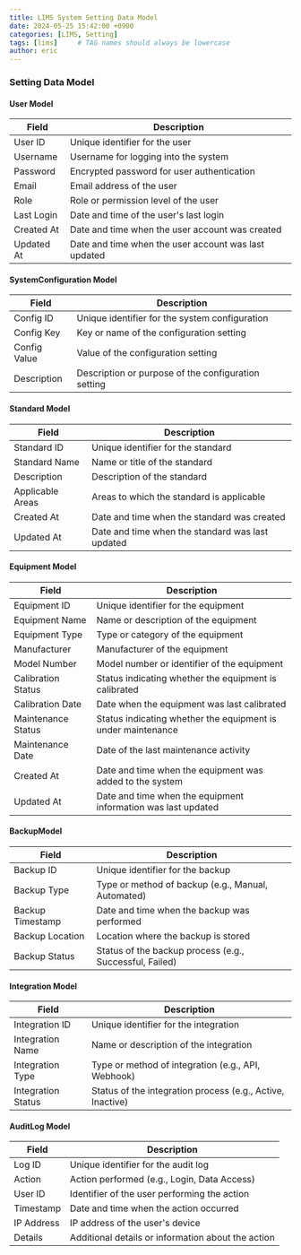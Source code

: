```yaml
---
title: LIMS System Setting Data Model
date: 2024-05-25 15:42:00 +0900
categories: [LIMS, Setting]
tags: [lims]     # TAG names should always be lowercase
author: eric
---
```


### Setting Data Model

#### User Model

| Field          | Description                                         |
|----------------|-----------------------------------------------------|
| User ID        | Unique identifier for the user                      |
| Username       | Username for logging into the system                |
| Password       | Encrypted password for user authentication          |
| Email          | Email address of the user                           |
| Role           | Role or permission level of the user                |
| Last Login     | Date and time of the user's last login              |
| Created At     | Date and time when the user account was created     |
| Updated At     | Date and time when the user account was last updated|

#### SystemConfiguration Model

| Field            | Description                                         |
|------------------|-----------------------------------------------------|
| Config ID        | Unique identifier for the system configuration      |
| Config Key       | Key or name of the configuration setting            |
| Config Value     | Value of the configuration setting                  |
| Description      | Description or purpose of the configuration setting |

#### Standard Model

| Field          | Description                                         |
|----------------|-----------------------------------------------------|
| Standard ID    | Unique identifier for the standard                  |
| Standard Name  | Name or title of the standard                       |
| Description    | Description of the standard                         |
| Applicable Areas | Areas to which the standard is applicable         |
| Created At     | Date and time when the standard was created        |
| Updated At     | Date and time when the standard was last updated   |

#### Equipment Model

| Field            | Description                                         |
|------------------|-----------------------------------------------------|
| Equipment ID     | Unique identifier for the equipment                 |
| Equipment Name   | Name or description of the equipment                |
| Equipment Type   | Type or category of the equipment                   |
| Manufacturer     | Manufacturer of the equipment                       |
| Model Number     | Model number or identifier of the equipment         |
| Calibration Status | Status indicating whether the equipment is calibrated |
| Calibration Date   | Date when the equipment was last calibrated        |
| Maintenance Status | Status indicating whether the equipment is under maintenance |
| Maintenance Date   | Date of the last maintenance activity               |
| Created At       | Date and time when the equipment was added to the system |
| Updated At       | Date and time when the equipment information was last updated |

#### BackupModel

| Field             | Description                                         |
|-------------------|-----------------------------------------------------|
| Backup ID         | Unique identifier for the backup                    |
| Backup Type       | Type or method of backup (e.g., Manual, Automated)  |
| Backup Timestamp  | Date and time when the backup was performed         |
| Backup Location   | Location where the backup is stored                 |
| Backup Status     | Status of the backup process (e.g., Successful, Failed) |

#### Integration Model

| Field             | Description                                         |
|-------------------|-----------------------------------------------------|
| Integration ID    | Unique identifier for the integration               |
| Integration Name  | Name or description of the integration              |
| Integration Type  | Type or method of integration (e.g., API, Webhook)  |
| Integration Status| Status of the integration process (e.g., Active, Inactive) |

#### AuditLog Model

| Field             | Description                                         |
|-------------------|-----------------------------------------------------|
| Log ID            | Unique identifier for the audit log                 |
| Action            | Action performed (e.g., Login, Data Access)         |
| User ID           | Identifier of the user performing the action        |
| Timestamp         | Date and time when the action occurred              |
| IP Address        | IP address of the user's device                     |
| Details           | Additional details or information about the action |
